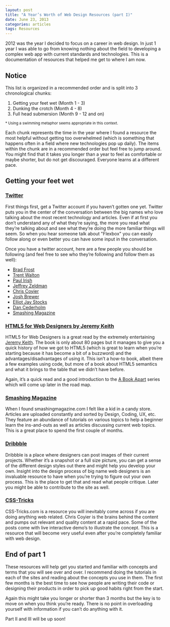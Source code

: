 ```yaml
---
layout: post
title: "A Year’s Worth of Web Design Resources (part I)"
date: June 23, 2013
categories: articles
tags: Resources
---
```


2012 was the year I decided to focus on a career in web design. In just 1 year I was able to go from knowing nothing about the field to developing a complex web app with current standards and technologies. This is a documentation of resources that helped me get to where I am now. 

## Notice

This list is organized in a recommended order and is split into 3 chronological chunks:

1.	Getting your feet wet (Month 1 - 3)
2.	Dunking the crotch (Month 4 - 8)
3.	Full head submersion (Month 9 - 12 and on)

<small>* Using a swimming metaphor seems appropriate in this context.</small>

Each chunk represents the time in the year where I found a resource the most helpful without getting too overwhelmed (which is something that happens often in a field where new technologies pop up daily). The items within the chunk are in a recommended order but feel free to jump around. You might find that it takes you longer than a year to feel as comfortable or maybe shorter, but do not get discouraged. Everyone learns at a different pace. 

## Getting your feet wet

### [Twitter](https://twitter.com/)
First things first, get a Twitter account if you haven’t gotten one yet. Twitter puts you in the center of the conversation between the big names who love talking about the most recent technology and articles. Even if at first you don’t understand any of what they’re saying, the more you read what they’re talking about and see what they’re doing the more familiar things will seem. So when you hear someone talk about "Flexbox" you can easily follow along or even better you can have some input in the conversation. 

Once you have a twitter account, here are a few people you should be following (and feel free to see who they’re following and follow them as well):
	
+ [Brad Frost](https://twitter.com/brad_frost)
+ [Trent Walton](https://twitter.com/TrentWalton)
+ [Paul Irish](https://twitter.com/paul_irish)
+ [Jeffrey Zeldman](https://twitter.com/zeldman)
+ [Chris Coyier](https://twitter.com/chriscoyier)
+ [Josh Brewer](https://twitter.com/jbrewer)
+ [Elliot Jay Stocks](https://twitter.com/elliotjaystocks)
+ [Dan Cederholm](https://twitter.com/simplebits)
+ [Smashing Magazine](https://twitter.com/smashingmag)

### [HTML5 for Web Designers by Jeremy Keith](http://www.abookapart.com/products/html5-for-web-designers)
HTML5 for Web Designers is a great read by the extremely entertaining [Jeremy Keith](http://adactio.com/). The book is only about 80 pages but it manages to give you a quick history of how we got to HTML5 (which is great to learn when you’re starting because it has become a bit of a buzzword) and the advantages/disadvantages of using it. This isn’t a how-to book, albeit there a few examples using code, but more of a book about HTML5 semantics and what it brings to the table that we didn’t have before.

Again, it’s a quick read and a good introduction to the [A Book Apart](http://www.abookapart.com/) series which will come up later in the road map.  

### [Smashing Magazine](http://www.smashingmagazine.com/)
When I found smashingmagazine.com I felt like a kid in a candy store. Articles are uploaded constantly and sorted by Design, Coding, UX, etc. They feature an abundance of tutorials on various topics to help a beginner learn the ins-and-outs as well as articles discussing current web topics. This is a great place to spend the first couple of months.  

### [Dribbble](http://dribbble.com/)
Dribbble is a place where designers can post images of their current projects. Whether it’s a snapshot or a full size picture, you can get a sense of the different design styles out there and might help you develop your own. Insight into the design process of big name web designers is an invaluable resource to have when you’re trying to figure out your own process. This is the place to get that and read what people critique. Later you might be able to contribute to the site as well.  

### [CSS-Tricks](http://css-tricks.com/)
CSS-Tricks.com is a resource you will inevitably come across if you are doing anything web related. Chris Coyier is the brains behind the content and pumps out relevant and quality content at a rapid pace. Some of the posts come with live interactive demo’s to illustrate the concept. This is a resource that will become very useful even after you’re completely familiar with web design.

## End of part 1
These resources will help get you started and familiar with concepts and terms that you will see over and over. I recommend doing the tutorials in each of the sites and reading about the concepts you use in them. The first few months is the best time to see how people are writing their code or designing their products in order to pick up good habits right from the start. 

Again this might take you longer or shorter than 3 months but the key is to move on when you think you’re ready. There is no point in overloading yourself with information if you can’t do anything with it. 

Part II and III will be up soon!
